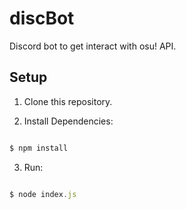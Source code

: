 # discBot

Discord bot to get interact with osu! API.

## Setup

1. Clone this repository.

2. Install Dependencies:

```javascript

$ npm install

```

3. Run:

```javascript

$ node index.js

```
